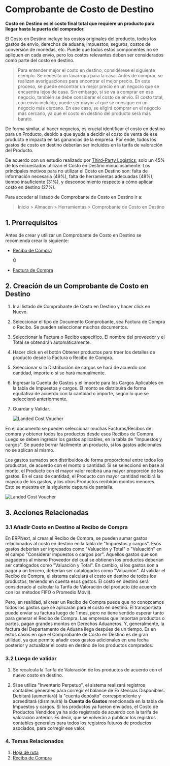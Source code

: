 <!-- add-breadcrumbs -->
# Comprobante de Costo de Destino

**Costo en Destino es el costo final total que requiere un producto para llegar hasta la puerta del comprador.**

El Costo en Destino incluye los costos originales del producto, todos los gastos de envío, derechos de aduana, impuestos, seguros, costos de conversión de monedas, etc. Puede que todos estos componentes no se apliquen en cada envío, pero los costos relevantes deben ser considerados como parte del costo en destino.

> Para entender mejor el costo en destino, considérese el siguiente ejemplo. Se necesita un lavarropa para la casa. Antes de comprar, se realizan averiguaciones para encontrar el mejor precio. En este proceso, se puede encontrar un mejor precio en un negocio que se encuentra lejos de casa. Sin embargo, si se va a comprar en ese negocio, también se debe considerar el costo de envío. El costo total, con envío incluído, puede ser mayor al que se consigue en un negocio más cercano. En ese caso, se eligirá comprar en el negocio más cercano, ya que el costo en destino del producto será más barato. 

De forma similar, al hacer negocios, es crucial identificar el costo en destino para un Producto, debido a que ayuda a decidir el costo de venta de ese producto e impacta en las ganancias de la empresa. Por ende, todos los gastos de costo en destino deberían ser incluidos en la tarifa de valoración del Producto.

De acuerdo con un estudio realizado por [Third-Party Logistics](http://www.3plstudy.com/), solo un 45% de los encuestados utilizan el Costo en Destino minuciosamente. Los principales motivos para no utilizar el Costo en Destino son: falta de información necesaria (49%), falta de herramientas adecuadas (48%), tiempo insuficiente (31%), y desconocimiento respecto a cómo aplicar costo en destino (27%).

Para acceder al listado de Comprobante de Costo en Destino ir a:
> Inicio > Almacén > Herramientas > Comprobante de Costo en Destino

## 1. Prerrequisitos
Antes de crear y utilizar un Comprobante de Costo en Destino se recomienda crear lo siguiente: 

* [Recibo de Compra](/docs/user/manual/es/stock/purchase-receipt)

    O

* [Factura de Compra](/docs/user/manual/es/accounts/purchase-invoice)


## 2. Creación de un Comprobante de Costo en Destino

1. Ir al listado de Comprobante de Costo en Destino y hacer click en Nuevo.
1. Seleccionar el tipo de Documento Comprobante, sea Factura de Compra o Recibo. Se pueden seleccionar muchos documentos. 
1. Seleccionar la Factura o Recibo específico. El nombre del proveedor y el Total se obtendrán automáticamente. 
1. Hacer click en el botón Obtener productos para traer los detalles de producto desde la Factura o Recibo de Compra. 
1. Seleccionar si la Distribución de cargos se hará de acuerdo con cantidad, importe o si se hará manualmente. 
1. Ingresar la Cuenta de Gastos y el Importe para los Cargos Aplicables en la tabla de Impuestos y cargos. El monto se distribuirá de forma equitativa de acuerdo con la cantidad o importe, según lo que se seleccionó anteriormente.  
1. Guardar y Validar.

    <img class="screenshot" alt="Landed Cost Voucher" src="{{docs_base_url}}/assets/img/stock/landed-cost-voucher.png">


En el documento se pueden seleccionar muchas Facturas/Recibos de compra y obtener todos los productos desde esos Recibos de Compra. Luego se deben ingresar los gastos aplicables, en la tabla de "Impuestos y cargos". Se puede borrar fácilmente un producto, si los gastos adicionales no se aplican al mismo. 

Los gastos sumados son distribuidos de forma proporcional entre todos los productos, de acuerdo con el monto o cantidad. Si se seleccionó en base al monto, el Producto con el mayor valor recibirá una mayor proporción de los gastos. En el caso de cantidad, el Producto con mayor cantidad recibirá la mayoría de los gastos, y los otros Productos recibirán montos menores. Esto se muestra en la siguiente captura de pantalla. 

<img class="screenshot" alt="Landed Cost Voucher" src="{{docs_base_url}}/assets/img/stock/landed-cost-distribution.png">

## 3. Acciones Relacionadas
### 3.1 Añadir Costo en Destino al Recibo de Compra

En ERPNext, al crear el Recibo de Compra, se pueden sumar gastos relacionados al costo en destino en la tabla de "Impuestos y cargos". Esos gastos deberían ser ingresados como "Valuación y Total" o "Valuación" en el campo "Considerar impuestos o cargos por". Aquellos gastos que son pagaderos al mismo Proveedor del cual se obtienen los productos deberían ser catalogados como "Valuación y Total". En cambio, si los gastos son a pagar a un tercero, deberían ser catalogados como "Valuación". Al validar el Recibo de Compra, el sistema calculará el costo en destino de todos los productos, teniendo en cuenta esos gastos. El costo en destino será considerado al calcular la Tarifa de Valoración del producto (de acuerdo con los métodos FIFO o Promedio Móvil). 

Pero, en realidad, al crear un Recibo de Compra puede que no conozcamos todos los gastos que se aplicarán para el costo en destino. El transportista puede enviar su factura luego de 1 mes, pero no tiene sentido esperar tanto para generar el Recibo de Compra. Las empresas que importan productos o partes, pagan grandes montos en Derechos Aduaneros. Y, generalmente, la factura del Departamento de Aduana llega despúes de un tiempo. Es en estos casos en que el Comprobante de Costo en Destino es de gran utilidad, ya que permite añadir esos gastos adicionales en una fecha posterior y actualizar el costo en destino de los productos comprados. 

### 3.2 Luego de validar

1. Se recalcula la Tarifa de Valoración de los productos de acuerdo con el nuevo costo en destino. 

3. Si se utiliza "Inventario Perpetuo", el sistema realizará registros contables generales para corregir el balance de Existencias Disponibles. Debitará (aumentará) la "cuenta depósito" correspondiente y acreeditará (disminuirá) la **Cuenta de Gastos** mencionada en la tabla de Impuestos y cargos. Si los productos ya fueron enviados, el Costo de Productos Vendidos ya ha sido registrado de acuerdo con la tarifa de valoración anterior. Es decir, que se volverán a publicar los registros contables generales para todos los registros futuros de productos asociados, para corregir ese valor.

### 4. Temas Relacionados
1. [Hoja de ruta](/docs/user/manual/es/stock/delivery-trip)
1. [Recibo de Compra](/docs/user/manual/es/stock/purchase-receipt)
